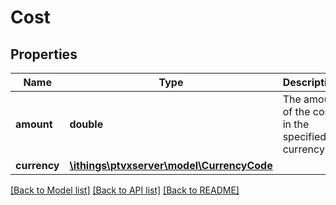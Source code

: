 # Cost

## Properties
Name | Type | Description | Notes
------------ | ------------- | ------------- | -------------
**amount** | **double** | The amount of the costs in the specified currency. | 
**currency** | [**\ithings\ptvxserver\model\CurrencyCode**](CurrencyCode.md) |  | 

[[Back to Model list]](../../README.md#documentation-for-models) [[Back to API list]](../../README.md#documentation-for-api-endpoints) [[Back to README]](../../README.md)

